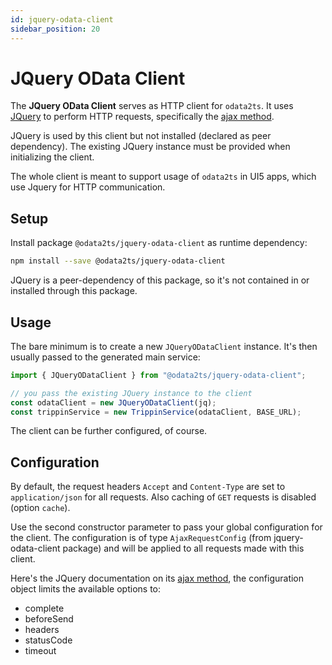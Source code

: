 ```yaml
---
id: jquery-odata-client
sidebar_position: 20
---
```


# JQuery OData Client

The **JQuery OData Client** serves as HTTP client for `odata2ts`.
It uses [JQuery](https://jquery.com/) to perform HTTP requests, specifically the [ajax method](https://api.jquery.com/Jquery.ajax/).

JQuery is used by this client but not installed (declared as peer dependency).
The existing JQuery instance must be provided when initializing the client.

The whole client is meant to support usage of `odata2ts` in UI5 apps, which use Jquery for HTTP communication.

## Setup

Install package `@odata2ts/jquery-odata-client` as runtime dependency:

```bash npm2yarn
npm install --save @odata2ts/jquery-odata-client
```

JQuery is a peer-dependency of this package, so it's not contained in or installed through this package.

## Usage

The bare minimum is to create a new `JQueryODataClient` instance.
It's then usually passed to the generated main service:

```ts
import { JQueryODataClient } from "@odata2ts/jquery-odata-client";

// you pass the existing JQuery instance to the client
const odataClient = new JQueryODataClient(jq);
const trippinService = new TrippinService(odataClient, BASE_URL);
```

The client can be further configured, of course.

## Configuration

By default, the request headers `Accept` and `Content-Type` are set to `application/json`
for all requests. Also caching of `GET` requests is disabled (option `cache`).

Use the second constructor parameter to pass your global configuration for the client.
The configuration is of type `AjaxRequestConfig` (from jquery-odata-client package)
and will be applied to all requests made with this client.

Here's the JQuery documentation on its [ajax method](https://api.jquery.com/Jquery.ajax/), the configuration
object limits the available options to:

- complete
- beforeSend
- headers
- statusCode
- timeout
